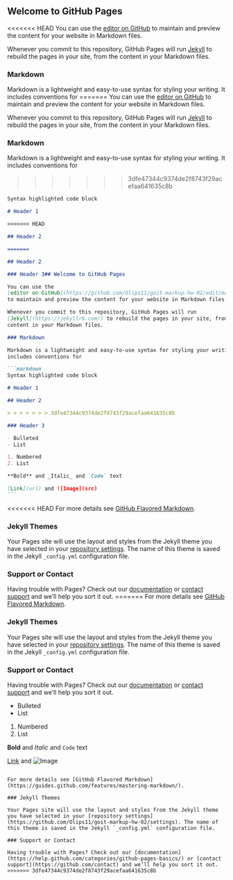 ## Welcome to GitHub Pages

<<<<<<< HEAD You can use the
[editor on GitHub](https://github.com/Olips11/goit-markup-hw-02/edit/master/README.md)
to maintain and preview the content for your website in Markdown files.

Whenever you commit to this repository, GitHub Pages will run
[Jekyll](https://jekyllrb.com/) to rebuild the pages in your site, from the
content in your Markdown files.

### Markdown

Markdown is a lightweight and easy-to-use syntax for styling your writing. It
includes conventions for ======= You can use the
[editor on GitHub](https://github.com/Olips11/goit-markup-hw-02/edit/master/README.md)
to maintain and preview the content for your website in Markdown files.

Whenever you commit to this repository, GitHub Pages will run
[Jekyll](https://jekyllrb.com/) to rebuild the pages in your site, from the
content in your Markdown files.

### Markdown

Markdown is a lightweight and easy-to-use syntax for styling your writing. It
includes conventions for

> > > > > > > 3dfe47344c9374de2f8743f29acefaa641635c8b

````markdown
Syntax highlighted code block

# Header 1

<<<<<<< HEAD

## Header 2

=======

## Header 2

### Header 3## Welcome to GitHub Pages

You can use the
[editor on GitHub](https://github.com/Olips11/goit-markup-hw-02/edit/master/README.md)
to maintain and preview the content for your website in Markdown files.

Whenever you commit to this repository, GitHub Pages will run
[Jekyll](https://jekyllrb.com/) to rebuild the pages in your site, from the
content in your Markdown files.

### Markdown

Markdown is a lightweight and easy-to-use syntax for styling your writing. It
includes conventions for

```markdown
Syntax highlighted code block

# Header 1

## Header 2

> > > > > > > 3dfe47344c9374de2f8743f29acefaa641635c8b

### Header 3

- Bulleted
- List

1. Numbered
2. List

**Bold** and _Italic_ and `Code` text

[Link](url) and ![Image](src)
```
````

<<<<<<< HEAD For more details see
[GitHub Flavored Markdown](https://guides.github.com/features/mastering-markdown/).

### Jekyll Themes

Your Pages site will use the layout and styles from the Jekyll theme you have
selected in your
[repository settings](https://github.com/Olips11/goit-markup-hw-02/settings).
The name of this theme is saved in the Jekyll `_config.yml` configuration file.

### Support or Contact

Having trouble with Pages? Check out our
[documentation](https://help.github.com/categories/github-pages-basics/) or
[contact support](https://github.com/contact) and we’ll help you sort it out.
======= For more details see
[GitHub Flavored Markdown](https://guides.github.com/features/mastering-markdown/).

### Jekyll Themes

Your Pages site will use the layout and styles from the Jekyll theme you have
selected in your
[repository settings](https://github.com/Olips11/goit-markup-hw-02/settings).
The name of this theme is saved in the Jekyll `_config.yml` configuration file.

### Support or Contact

Having trouble with Pages? Check out our
[documentation](https://help.github.com/categories/github-pages-basics/) or
[contact support](https://github.com/contact) and we’ll help you sort it out.

- Bulleted
- List

1. Numbered
2. List

**Bold** and _Italic_ and `Code` text

[Link](url) and ![Image](src)

```

For more details see [GitHub Flavored Markdown](https://guides.github.com/features/mastering-markdown/).

### Jekyll Themes

Your Pages site will use the layout and styles from the Jekyll theme you have selected in your [repository settings](https://github.com/Olips11/goit-markup-hw-02/settings). The name of this theme is saved in the Jekyll `_config.yml` configuration file.

### Support or Contact

Having trouble with Pages? Check out our [documentation](https://help.github.com/categories/github-pages-basics/) or [contact support](https://github.com/contact) and we’ll help you sort it out.
>>>>>>> 3dfe47344c9374de2f8743f29acefaa641635c8b
```
